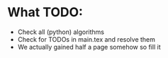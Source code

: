 # What TODO:
- Check all (python) algorithms
- Check for TODOs in main.tex and resolve them
- We actually gained half a page somehow so fill it